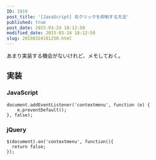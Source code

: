 ```yaml
---
ID: 1919
post_title: '[JavaScript] 右クリックを抑制する方法'
published: true
post_date: 2015-03-24 18:12:50
modified_date: 2015-03-24 18:12:50
slug: 20150324181250.html
---
```

<p>あまり実装する機会がないけれど、メモしておく。<br />
<!--more--></p>
<h2>実装</h2>
<h3>JavaScript</h3>
<pre><code class="language-javascript">document.addEventListener('contextmenu', function (e) {
    e.preventDefault();
}, false);
</code></pre>
<h3>jQuery</h3>
<pre><code class="language-javascript">$(document).on('contextmenu', function(){
  return false;
});
</code></pre>